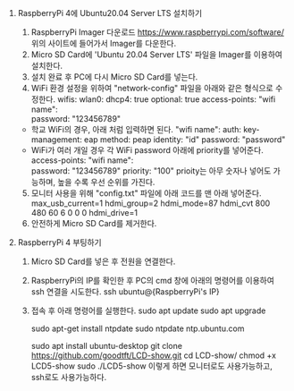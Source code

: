 1. RaspberryPi 4에 Ubuntu20.04 Server LTS 설치하기
   1) RaspberryPi Imager 다운로드
      https://www.raspberrypi.com/software/
      위의 사이트에 들어가서 Imager를 다운한다.
   2) Micro SD Card에 'Ubuntu 20.04 Server LTS' 파일을 Imager를 이용하여 설치한다.
   3) 설치 완료 후 PC에 다시 Micro SD Card를 넣는다.
   4) WiFi 환경 설정을 위하여 "network-config" 파일을 아래와 같은 형식으로 수정한다. 
      wifis:
          wlan0:
            dhcp4: true
            optional: true
            access-points:
                "wifi name":   
                password: "123456789"
     * 학교 WiFi의 경우, 아래 처럼 입력하면 된다.
        "wifi name":
            auth:
                key-management: eap
                method: peap
                identity: "id"
                password: "password"
     * WiFi가 여러 개일 경우 각 WiFi password 아래에 priority를 넣어준다. 
       access-points:
                "wifi name":   
                password: "123456789"
                priority: "100"
       prioity는 아무 숫자나 넣어도 가능하며, 높을 수록 우선 순위를 가진다. 
     5) 모니터 사용을 위해 "config.txt" 파일에 아래 코드를 맨 아래 넣어준다.
        max_usb_current=1
        hdmi_group=2
        hdmi_mode=87
        hdmi_cvt 800 480 60 6 0 0 0
        hdmi_drive=1
     6) 안전하게 Micro SD Card를 제거한다. 
     
2. RaspberryPi 4 부팅하기
   1) Micro SD Card를 넣은 후 전원을 연결한다. 
   2) RaspberryPi의 IP를 확인한 후 PC의 cmd 창에 아래의 명령어를 이용하여 ssh 연결을 시도한다.
      ssh ubuntu@{RaspberryPi's IP}
   3) 접속 후 아래 명령어를 실행한다.
      sudo apt update 
      sudo apt upgrade
      
      sudo apt-get install ntpdate
      sudo ntpdate ntp.ubuntu.com
      
      sudo apt install ubuntu-desktop
      git clone https://github.com/goodtft/LCD-show.git
      cd LCD-show/
      chmod +x LCD5-show
      sudo ./LCD5-show
   이렇게 하면 모니터로도 사용가능하고, ssh로도 사용가능하다. 

